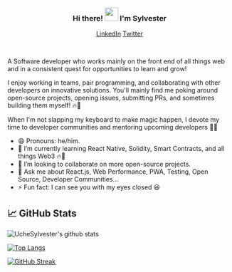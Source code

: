<h3 align="center"> Hi there! <img src="https://raw.githubusercontent.com/MartinHeinz/MartinHeinz/master/wave.gif" width="30px"> I'm <B>Sylvester</B></h3>
<p align="center">
  <a href="https://linkedin.com/in/uchenna-okoro" target="_blank">LinkedIn</a>
  <a href="https://twitter.com/UCylvester" target="_blank">Twitter</a>
</p>

<br />
<!-- <hr> -->

A Software developer who works mainly on the front end of all things web and in a consistent quest for opportunities to learn and grow!

I enjoy working in teams, pair programming, and collaborating with other developers on innovative solutions. You'll mainly find me poking around open-source projects, opening issues, submitting PRs, and sometimes building them myself! 🔥🚀

When I'm not slapping my keyboard to make magic happen, I devote my time to developer communities and mentoring upcoming developers 🤗🤗

- 😄 Pronouns: he/him.
- 🌱 I’m currently learning React Native, Solidity, Smart Contracts, and all things Web3 🔥🚀
- 👯 I’m looking to collaborate on more open-source projects.
- 💬 Ask me about React.js, Web Performance, PWA, Testing, Open Source, Developer Communities...
- ⚡ Fun fact: I can see you with my eyes closed 😆

## &#x1f4c8; GitHub Stats

![UcheSylvester's github stats](https://github-readme-stats.vercel.app/api?username=uchesylvester&count_private=true&show_icons=true&theme=tokyonight)

[![Top Langs](https://github-readme-stats.vercel.app/api/top-langs/?username=uchesylvester&layout=compact&theme=tokyonight)](https://github.com/UcheSylvester)

[![GitHub Streak](https://github-readme-streak-stats.herokuapp.com?user=UcheSylvester&theme=dark)](https://git.io/streak-stats)
